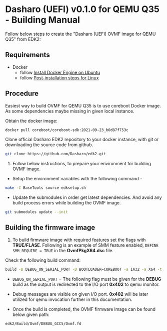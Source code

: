 # Dasharo (UEFI) v0.1.0 for QEMU Q35 - Building Manual

Follow below steps to create the "Dasharo (UEFI) OVMF image for QEMU Q35" from EDK2:

## Requirements

- Docker
    + follow [Install Docker Engine on Ubuntu](https://docs.docker.com/engine/install/ubuntu/)
    + follow [Post-installation steps for Linux](https://docs.docker.com/engine/install/linux-postinstall/)

## Procedure

Easiest way to build OVMF for QEMU Q35 is to use coreboot Docker image.
As some dependencies maybe missing in given local instance.

Obtain the docker image:

```bash
docker pull coreboot/coreboot-sdk:2021-09-23_b0d87f753c
```

Clone official Dasharo EDK2 repository to your docker instance,
with git or downloading the source code from github.

```bash
git clone https://github.com/Dasharo/edk2.git
```

1. Follow below instructions, to prepare your environment for building OVMF image.

- Setup the environment variables with the following command -

```bash
make -C BaseTools source edksetup.sh
```

- Update the submodules in order get latest dependencies.
And avoid any build process errors while building the OVMF image.

```bash
git submodules update --init
```

## Building the firmware image

1. To build firmware image with required features set the flags with **TRUE/FLASE**.
Following is an example of SMM feature enabled,
`DEFINE SMM_REQUIRE = TRUE` in the **OvmfPkgX64.dsc** file.

 Check the following build command:

```bash
build -D DEBUG_ON_SERIAL_PORT -D BOOTLOADER=COREBOOT -a IA32 -a X64 -t GCC5 -b DEBUG -p OvmfPkg/OvmfPkgX64.dsc.
```

- `DEBUG_ON_SERIAL_PORT` = The following flag must be given for the **DEBUG** build
as the output is redirected to the I/O port **0x402** to qemu monitor.

- Debug messages are visible on given I/O port.
**0x402** will be later utilized for qemu invocation further in this documentation.

- Once the build is completed, the OVMF firmware image can be found below given path:

```bash
edk2/Build/Ovmf/DEBUG_GCC5/Ovmf.fd
```
